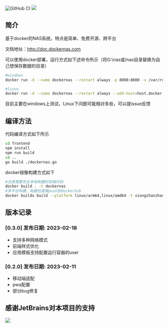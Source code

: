 ![GitHub CI](https://github.com/xiongzhanzhang/dockernas/actions/workflows/docker-image.yml/badge.svg)
![](https://img.shields.io/badge/version-0.3.0-brightgreen.svg)

## 简介
基于docker的NAS系统，特点是简单、免费开源、跨平台

文档地址：http://doc.dockernas.com

可以使用docker部署，运行方式如下述命令所示（将G:\nas或/nas目录替换为自己想保存数据的目录）
```sh
#windows
docker run -d --name dockernas --restart always -p 8080:8080 -v /var/run/docker.sock:/var/run/docker.sock -v G:\nas:/home/dockernas/data xiongzhanzhang/dockernas

#linux 
docker run -d --name dockernas --restart always --add-host=host.docker.internal:host-gateway -p 8080:8080 -v /var/run/docker.sock:/var/run/docker.sock -v /nas:/home/dockernas/data xiongzhanzhang/dockernas
```

目前主要在windows上测试，Linux下问题可能相对多些，可以提issue反馈

## 编译方法
代码编译方式如下所示
```sh
cd frontend 
npm install
npm run build
cd ..
go build ./dockernas.go
```
docker镜像构建方式如下
```sh
#注意需要先在本地构建好前端代码
docker build . -t dockernas
#多平台构建，构建后直接push到dockerhub
docker buildx build --platform linux/arm64,linux/amd64 -t xiongzhanzhang/dockernas:latest . --push
```

## 版本记录
### [0.3.0] 发布日期: 2023-02-18
- 支持多种网络模式
- 前端样式优化
- 应用模板支持配置运行容器的user
### [0.2.0] 发布日期: 2023-02-11
- 移动端适配
- pwa配置
- 部分bug修复

## 感谢JetBrains对本项目的支持
<img src="https://resources.jetbrains.com/storage/products/company/brand/logos/jb_beam.svg">
